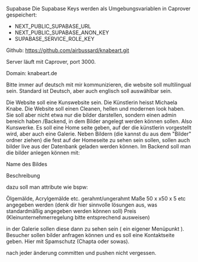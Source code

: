 Supabase
Die Supabase Keys werden als Umgebungsvariablen in Caprover gespeichert:
- NEXT_PUBLIC_SUPABASE_URL
- NEXT_PUBLIC_SUPABASE_ANON_KEY  
- SUPABASE_SERVICE_ROLE_KEY

Github:
https://github.com/airbussard/knabeart.git

Server läuft mit Caprover, port 3000.

Domain: knabeart.de

Bitte immer auf deutsch mit mir kommunizieren, die website  soll multilingual sein. Standard ist Deutsch, aber auch englisch soll auswählbar sein.

Die Website soll eine Kunswebsite sein. Die Künstlerin heisst Michaela Knabe. Die Website soll einen Cleanen, hellen und modernen look haben. Sie soll aber nicht etwa nur die bilder darstellen, sondern einen admin bereich haben /Backend, in dem Bilder angelegt werden können sollen. Also Kunswerke. Es soll eine Home seite geben, auf der die künstlerin vorgestellt wird, aber auch eine Galerie. Neben Bildern (die kannst du aus dem "Bilder" ordner ziehen) die fest auf der Homeseite zu sehen sein sollen, sollen auch bilder live aus der Datenbank geladen werden können.
Im Backend soll man die bilder anlegen können mit:

Name des Bildes

Beschreibung

dazu soll man attribute wie bspw:

Ölgemälde, Acrylgemälde etc. 
gerahmt/ungerahmt
Maße 50 x x50 x 5 
etc angegeben werden (denk dir hier sinnvolle lösungen aus, was standardmäßig angegeben werden können soll)
Preis (Kleinunternehmerregelung bitte entsprechend ausweisen)

in der Galerie sollen diese dann zu sehen sein ( ein eigener Menüpunkt ). Besucher sollen bilder anfragen können und es soll eine Kontaktseite geben. Hier mit Spamschutz (Chapta oder sowas). 

nach jeder änderung committen und pushen nicht vergessen.